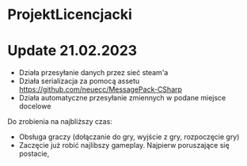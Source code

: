# ProjektLicencjacki

# Update 21.02.2023
- Działa przesyłanie danych przez sieć steam'a
- Działa serializacja za pomocą assetu https://github.com/neuecc/MessagePack-CSharp
- Działa automatyczne przesyłanie zmiennych w podane miejsce docelowe

Do zrobienia na najbliższy czas:
- Obsługa graczy (dołączanie do gry, wyjście z gry, rozpoczęcie gry)
- Zaczęcie już robić najlibszy gameplay. Najpierw poruszające się postacie, 
